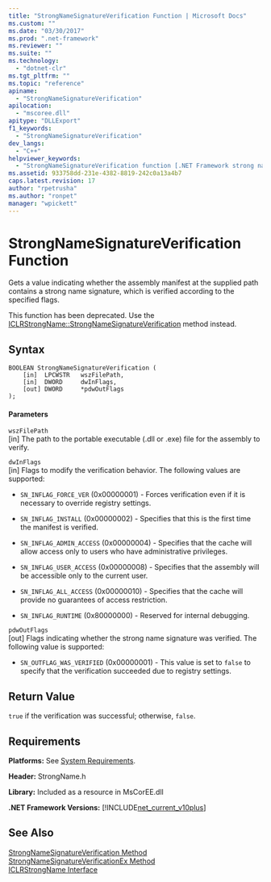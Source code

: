 ```yaml
---
title: "StrongNameSignatureVerification Function | Microsoft Docs"
ms.custom: ""
ms.date: "03/30/2017"
ms.prod: ".net-framework"
ms.reviewer: ""
ms.suite: ""
ms.technology: 
  - "dotnet-clr"
ms.tgt_pltfrm: ""
ms.topic: "reference"
apiname: 
  - "StrongNameSignatureVerification"
apilocation: 
  - "mscoree.dll"
apitype: "DLLExport"
f1_keywords: 
  - "StrongNameSignatureVerification"
dev_langs: 
  - "C++"
helpviewer_keywords: 
  - "StrongNameSignatureVerification function [.NET Framework strong naming]"
ms.assetid: 933758dd-231e-4382-8819-242c0a13a4b7
caps.latest.revision: 17
author: "rpetrusha"
ms.author: "ronpet"
manager: "wpickett"
---
```

# StrongNameSignatureVerification Function
Gets a value indicating whether the assembly manifest at the supplied path contains a strong name signature, which is verified according to the specified flags.  
  
 This function has been deprecated. Use the [ICLRStrongName::StrongNameSignatureVerification](../../../../docs/framework/unmanaged-api/hosting/iclrstrongname-strongnamesignatureverification-method.md) method instead.  
  
## Syntax  
  
```  
BOOLEAN StrongNameSignatureVerification (  
    [in]  LPCWSTR   wszFilePath,  
    [in]  DWORD     dwInFlags,  
    [out] DWORD     *pdwOutFlags  
);  
```  
  
#### Parameters  
 `wszFilePath`  
 [in] The path to the portable executable (.dll or .exe) file for the assembly to verify.  
  
 `dwInFlags`  
 [in] Flags to modify the verification behavior. The following values are supported:  
  
-   `SN_INFLAG_FORCE_VER` (0x00000001) - Forces verification even if it is necessary to override registry settings.  
  
-   `SN_INFLAG_INSTALL` (0x00000002) - Specifies that this is the first time the manifest is verified.  
  
-   `SN_INFLAG_ADMIN_ACCESS` (0x00000004) - Specifies that the cache will allow access only to users who have administrative privileges.  
  
-   `SN_INFLAG_USER_ACCESS` (0x00000008) - Specifies that the assembly will be accessible only to the current user.  
  
-   `SN_INFLAG_ALL_ACCESS` (0x00000010) - Specifies that the cache will provide no guarantees of access restriction.  
  
-   `SN_INFLAG_RUNTIME` (0x80000000) - Reserved for internal debugging.  
  
 `pdwOutFlags`  
 [out] Flags indicating whether the strong name signature was verified. The following value is supported:  
  
-   `SN_OUTFLAG_WAS_VERIFIED` (0x00000001) - This value is set to `false` to specify that the verification succeeded due to registry settings.  
  
## Return Value  
 `true` if the verification was successful; otherwise, `false`.  
  
## Requirements  
 **Platforms:** See [System Requirements](../../../../docs/framework/get-started/system-requirements.md).  
  
 **Header:** StrongName.h  
  
 **Library:** Included as a resource in MsCorEE.dll  
  
 **.NET Framework Versions:** [!INCLUDE[net_current_v10plus](../../../../includes/net-current-v10plus-md.md)]  
  
## See Also  
 [StrongNameSignatureVerification Method](../../../../docs/framework/unmanaged-api/hosting/iclrstrongname-strongnamesignatureverification-method.md)   
 [StrongNameSignatureVerificationEx Method](../../../../docs/framework/unmanaged-api/hosting/iclrstrongname-strongnamesignatureverificationex-method.md)   
 [ICLRStrongName Interface](../../../../docs/framework/unmanaged-api/hosting/iclrstrongname-interface.md)
